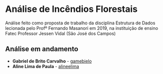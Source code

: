 # Análise de Incêndios Florestais
Análise feito como proposta de trabalho da disciplina Estrutura de Dados lecionada pelo Profº  Fernando Masanori em 2019, na instituição de ensino Fatec Professor Jessen Vidal (São José dos Campos)

## Análise em andamento

* **Gabriel de Brito Carvalho** - [gamebielo](https://github.com/gamebielo)
* **Aline Lima de Paula** - [alineelima](https://github.com/alineelima)

